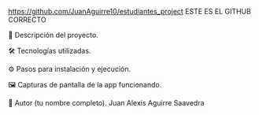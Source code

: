 
https://github.com/JuanAguirre10/estudiantes_project   ESTE ES EL GITHUB CORRECTO

📖 Descripción del proyecto.

🛠️ Tecnologías utilizadas.

⚙️ Pasos para instalación y ejecución.

🖼️ Capturas de pantalla de la app funcionando.

🙌 Autor (tu nombre completo).
Juan Alexis Aguirre Saavedra


